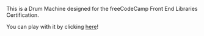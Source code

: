 This is a Drum Machine designed for the freeCodeCamp Front End Libraries Certification.

You can play with it by clicking [here](https://paulobayer.github.io/drum-machine/)!